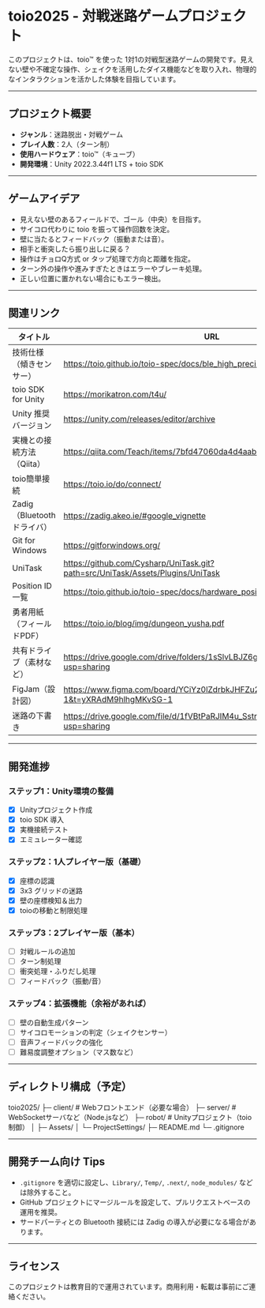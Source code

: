 # toio2025 - 対戦迷路ゲームプロジェクト

このプロジェクトは、toio™ を使った 1対1の対戦型迷路ゲームの開発です。見えない壁や不確定な操作、シェイクを活用したダイス機能などを取り入れ、物理的なインタラクションを活かした体験を目指しています。

---

## プロジェクト概要

- **ジャンル**：迷路脱出・対戦ゲーム
- **プレイ人数**：2人（ターン制）
- **使用ハードウェア**：toio™（キューブ）
- **開発環境**：Unity 2022.3.44f1 LTS + toio SDK

---

## ゲームアイデア

- 見えない壁のあるフィールドで、ゴール（中央）を目指す。
- サイコロ代わりに toio を振って操作回数を決定。
- 壁に当たるとフィードバック（振動または音）。
- 相手と衝突したら振り出しに戻る？
- 操作はチョロQ方式 or タップ処理で方向と距離を指定。
- ターン外の操作や進みすぎたときはエラーやブレーキ処理。
- 正しい位置に置かれない場合にもエラー検出。

---

## 関連リンク

| タイトル | URL |
|---------|-----|
| 技術仕様（傾きセンサー） | https://toio.github.io/toio-spec/docs/ble_high_precision_tilt_sensor/ |
| toio SDK for Unity | https://morikatron.com/t4u/ |
| Unity 推奨バージョン | https://unity.com/releases/editor/archive |
| 実機との接続方法（Qiita） | https://qiita.com/Teach/items/7bfd47060da4d4aab852 |
| toio簡単接続 | https://toio.io/do/connect/ |
| Zadig（Bluetoothドライバ） | https://zadig.akeo.ie/#google_vignette |
| Git for Windows | https://gitforwindows.org/ |
| UniTask | https://github.com/Cysharp/UniTask.git?path=src/UniTask/Assets/Plugins/UniTask |
| Position ID 一覧 | https://toio.github.io/toio-spec/docs/hardware_position_id/ |
| 勇者用紙（フィールドPDF） | https://toio.io/blog/img/dungeon_yusha.pdf |
| 共有ドライブ（素材など） | https://drive.google.com/drive/folders/1sSlvLBJZ6gj0R0VFqzTFui3XLFqoLcks?usp=sharing |
| FigJam（設計図） | https://www.figma.com/board/YCiYz0lZdrbkJHFZu2bzKO/toio?node-id=0-1&t=yXRAdM9hlhgMKvSG-1 |
| 迷路の下書き | https://drive.google.com/file/d/1fVBtPaRJIM4u_SstrCaOgr0U9dsp_mDb/view?usp=sharing |

---

## 開発進捗

### ステップ1：Unity環境の整備
- [x] Unityプロジェクト作成
- [x] toio SDK 導入
- [x] 実機接続テスト
- [x] エミュレーター確認

### ステップ2：1人プレイヤー版（基礎）
- [x] 座標の認識
- [x] 3x3 グリッドの迷路
- [x] 壁の座標検知＆出力
- [x] toioの移動と制限処理

### ステップ3：2プレイヤー版（基本）
- [ ] 対戦ルールの追加
- [ ] ターン制処理
- [ ] 衝突処理・ふりだし処理
- [ ] フィードバック（振動/音）

### ステップ4：拡張機能（余裕があれば）
- [ ] 壁の自動生成パターン
- [ ] サイコロモーションの判定（シェイクセンサー）
- [ ] 音声フィードバックの強化
- [ ] 難易度調整オプション（マス数など）

---

## ディレクトリ構成（予定）

toio2025/
├─ client/ # Webフロントエンド（必要な場合）
├─ server/ # WebSocketサーバなど（Node.jsなど）
├─ robot/ # Unityプロジェクト（toio制御）
│ ├─ Assets/
│ └─ ProjectSettings/
├─ README.md
└─ .gitignore


---

## 開発チーム向け Tips

- `.gitignore` を適切に設定し、`Library/`, `Temp/`, `.next/`, `node_modules/` などは除外すること。
- GitHub プロジェクトにマージルールを設定して、プルリクエストベースの運用を推奨。
- サードパーティとの Bluetooth 接続には Zadig の導入が必要になる場合があります。

---

## ライセンス

このプロジェクトは教育目的で運用されています。商用利用・転載は事前にご連絡ください。
